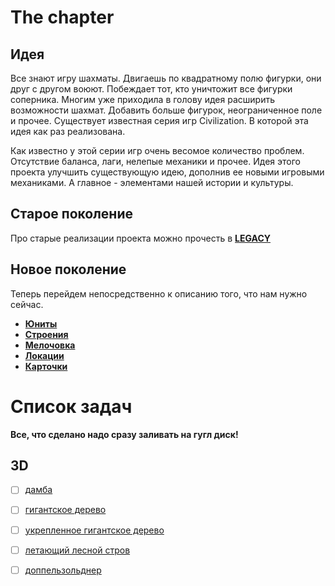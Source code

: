 # The chapter

## Идея

Все знают игру шахматы. Двигаешь по квадратному полю фигурки, они друг с другом воюют. Побеждает тот, кто
уничтожит все фигурки соперника. Многим уже приходила в голову идея расширить возможности шахмат. Добавить больше фигурок,
неограниченное поле и прочее. Существует известная серия игр Civilization. В которой эта идея как раз реализована.   
   
Как известно у этой серии игр очень весомое количество проблем. Отсутствие баланса, лаги, нелепые механики и прочее.
Идея этого проекта улучшить существующую идею, дополнив ее новыми игровыми механиками. А главное - элементами
нашей истории и культуры.

## Старое поколение

Про старые реализации проекта можно прочесть в [**LEGACY**](https://github.com/timattt/Project-LWJGL-gamedev/blob/master/GDD/AboutLegacy.md)

## Новое поколение

Теперь перейдем непосредственно к описанию того, что нам нужно сейчас.

* [**Юниты**](https://github.com/timattt/Project-LWJGL-gamedev/blob/master/GDD/Units.md)
* [**Строения**](https://github.com/timattt/Project-LWJGL-gamedev/blob/master/GDD/Buildings.md)
* [**Мелочовка**](https://github.com/timattt/Project-LWJGL-gamedev/blob/master/GDD/Other.md)
* [**Локации**](https://github.com/timattt/Project-LWJGL-gamedev/blob/master/GDD/Locations.md)
* [**Карточки**](https://github.com/timattt/TheChapterLegacy/blob/master/GDD/Cards.md)

# Список задач

**Все, что сделано надо сразу заливать на гугл диск!**

## 3D

- [ ] [дамба](https://github.com/timattt/TheChapterLegacy/blob/master/GDD/Locations.md#%D0%B4%D0%B0%D0%BC%D0%B1%D0%B0)
- [ ] [гигантское дерево](https://github.com/timattt/TheChapterLegacy/blob/master/GDD/Locations.md#%D0%B3%D0%B8%D0%B3%D0%B0%D0%BD%D1%82%D1%81%D0%BA%D0%BE%D0%B5-%D0%B4%D0%B5%D1%80%D0%B5%D0%B2%D0%BE)
- [ ] [укрепленное гигантское дерево](https://github.com/timattt/TheChapterLegacy/blob/master/GDD/Locations.md#%D1%83%D0%BA%D1%80%D0%B5%D0%BF%D0%BB%D0%B5%D0%BD%D0%BD%D0%BE%D0%B5-%D0%B3%D0%B8%D0%B3%D0%B0%D0%BD%D1%82%D1%81%D0%BA%D0%BE%D0%B5-%D0%B4%D0%B5%D1%80%D0%B5%D0%B2%D0%BE)
- [ ] [летающий лесной стров](https://github.com/timattt/TheChapterLegacy/blob/master/GDD/Locations.md#%D0%BB%D0%B5%D1%82%D0%B0%D1%8E%D1%89%D0%B8%D0%B9-%D0%BB%D0%B5%D1%81%D0%BD%D0%BE%D0%B9-%D0%BE%D1%81%D1%82%D1%80%D0%BE%D0%B2)
- [ ] [доппельзольднер](https://github.com/timattt/TheChapterLegacy/blob/master/GDD/Units.md#%D1%8E%D0%BD%D0%B8%D1%82---%D0%B4%D0%BE%D0%BF%D0%BF%D0%B5%D0%BB%D1%8C%D0%B7%D0%BE%D0%BB%D1%8C%D0%B4%D0%BD%D0%B5%D1%80)

